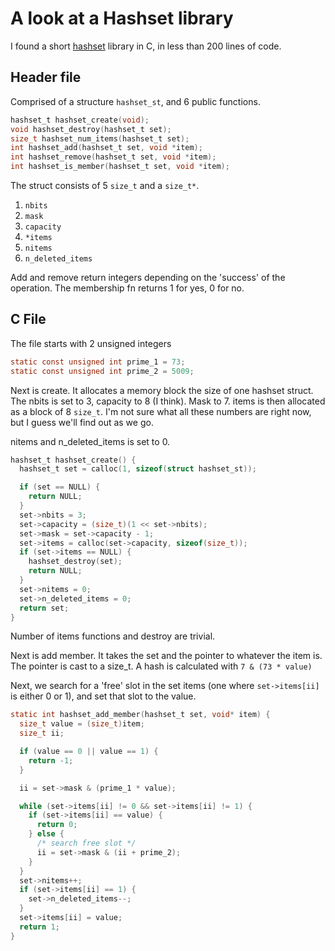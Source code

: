 # A look at a Hashset library

I found a short [hashset](https://github.com/avsej/hashset.c) library in C, in less than 200 lines of code.

## Header file
Comprised of a structure `hashset_st`, and 6 public functions.

```c
hashset_t hashset_create(void);
void hashset_destroy(hashset_t set);
size_t hashset_num_items(hashset_t set);
int hashset_add(hashset_t set, void *item);
int hashset_remove(hashset_t set, void *item);
int hashset_is_member(hashset_t set, void *item);
```

The struct consists of 5 `size_t` and a `size_t*`.
1. `nbits`
2. `mask`
3. `capacity`
4. `*items`
5. `nitems`
6. `n_deleted_items`

Add and remove return integers depending on the 'success' of the operation. The membership fn returns 1 for yes, 0 for no.

## C File

The file starts with 2 unsigned integers

```c
static const unsigned int prime_1 = 73;
static const unsigned int prime_2 = 5009;
```

Next is create. It allocates a memory block the size of one hashset struct. The nbits is set to 3, capacity to 8 (I think). Mask to 7.
items is then allocated as a block of 8 `size_t`. I'm not sure what all these numbers are right now, but I guess we'll find out as we go.

nitems and n_deleted_items is set to 0.

```c
hashset_t hashset_create() {
  hashset_t set = calloc(1, sizeof(struct hashset_st));

  if (set == NULL) {
    return NULL;
  }
  set->nbits = 3;
  set->capacity = (size_t)(1 << set->nbits);
  set->mask = set->capacity - 1;
  set->items = calloc(set->capacity, sizeof(size_t));
  if (set->items == NULL) {
    hashset_destroy(set);
    return NULL;
  }
  set->nitems = 0;
  set->n_deleted_items = 0;
  return set;
}
```

Number of items functions and destroy are trivial.

Next is add member. It takes the set and the pointer to whatever the item is. The pointer is cast to a size_t. A hash is calculated with `7 & (73 * value)`

Next, we search for a 'free' slot in the set items (one where `set->items[ii]` is either 0 or 1), and set that slot to the value.

```c
static int hashset_add_member(hashset_t set, void* item) {
  size_t value = (size_t)item;
  size_t ii;

  if (value == 0 || value == 1) {
    return -1;
  }

  ii = set->mask & (prime_1 * value);

  while (set->items[ii] != 0 && set->items[ii] != 1) {
    if (set->items[ii] == value) {
      return 0;
    } else {
      /* search free slot */
      ii = set->mask & (ii + prime_2);
    }
  }
  set->nitems++;
  if (set->items[ii] == 1) {
    set->n_deleted_items--;
  }
  set->items[ii] = value;
  return 1;
}
```

